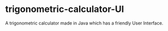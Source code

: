 # trigonometric-calculator-UI
A trigonometric calculator made in Java which has a friendly User Interface.
